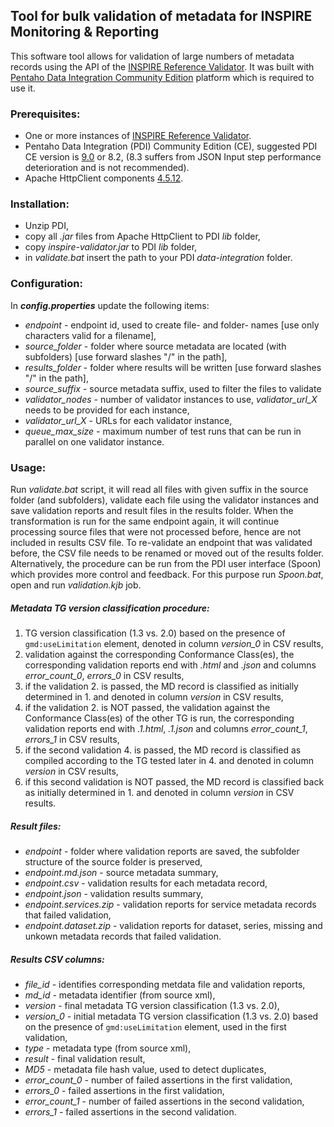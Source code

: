 ## Tool for bulk validation of metadata for INSPIRE Monitoring & Reporting
This software tool allows for validation of large numbers of metadata records using the API of the [INSPIRE Reference Validator](https://inspire.ec.europa.eu/validator/about/). It was built with [Pentaho Data Integration Community Edition](https://community.hitachivantara.com/s/article/data-integration-kettle) platform which is required to use it.

### Prerequisites:
- One or more instances of [INSPIRE Reference Validator](https://github.com/inspire-eu-validation/community/releases/latest).
- Pentaho Data Integration (PDI) Community Edition (CE), suggested PDI CE version is [9.0](https://sourceforge.net/projects/pentaho/files/Pentaho%209.0/client-tools/pdi-ce-9.0.0.0-423.zip/download) or 8.2, (8.3 suffers from JSON Input step performance deterioration and is not recommended).
- Apache HttpClient components [4.5.12](https://downloads.apache.org/httpcomponents/httpclient/binary/httpcomponents-client-4.5.12-bin.zip).

### Installation:
- Unzip PDI,
- copy all *.jar* files from Apache HttpClient to PDI *lib* folder,
- copy *inspire-validator.jar* to PDI *lib* folder,
- in *validate.bat* insert the path to your PDI *data-integration* folder.

### Configuration:
In ***config.properties*** update the following items:
- *endpoint* - endpoint id, used to create file- and folder- names [use only characters valid for a filename],
- *source_folder* - folder where source metadata are located (with subfolders) [use forward slashes "/" in the path],
- *results_folder* - folder where results will be written [use forward slashes "/" in the path],
- *source_suffix* - source metadata suffix, used to filter the files to validate
- *validator_nodes* - number of validator instances to use, *validator_url_X* needs to be provided for each instance,
- *validator_url_X* - URLs for each validator instance,
- *queue_max_size* - maximum number of test runs that can be run in parallel on one validator instance.

### Usage:
Run *validate.bat* script, it will read all files with given suffix in the source folder (and subfolders), validate each file using the validator instances and save validation reports and result files in the results folder.
When the transformation is run for the same endpoint again, it will continue processing source files that were not processed before, hence are not included in results CSV file. To re-validate an endpoint that was validated before, the CSV file needs to be renamed or moved out of the results folder.
Alternatively, the procedure can be run from the PDI user interface (Spoon) which provides more control and feedback. For this purpose run *Spoon.bat*, open and run *validation.kjb* job.

##### Metadata TG version classification procedure:
1. TG version classification (1.3 vs. 2.0) based on the presence of `gmd:useLimitation` element, denoted in column *version_0* in CSV results,
2. validation against the corresponding Conformance Class(es), the corresponding validation reports end with *.html* and *.json* and columns *error_count_0*, *errors_0* in CSV results,
3. if the validation 2. is passed, the MD record is classified as initially determined in 1. and denoted in column *version* in CSV results,
4. if the validation 2. is NOT passed, the validation against the Conformance Class(es) of the other TG is run, the corresponding validation reports end with *.1.html*, *.1.json* and columns *error_count_1*, *errors_1* in CSV results,
5. if the second validation 4. is passed, the MD record is classified as compiled according to the TG tested later in 4. and denoted in column *version* in CSV results,
6. if this second validation is NOT passed, the MD record is classified back as initially determined in 1. and denoted in column *version* in CSV results.

##### Result files:
- *endpoint* - folder where validation reports are saved, the subfolder structure of the source folder is preserved,
- *endpoint.md.json* - source metadata summary,
- *endpoint.csv* - validation results for each metadata record,
- *endpoint.json* - validation results summary,
- *endpoint.services.zip* - validation reports for service metadata records that failed validation,
- *endpoint.dataset.zip* - validation reports for dataset, series, missing and unkown metadata records that failed validation.

##### Results CSV columns:
- *file_id* - identifies corresponding metdata file and validation reports,
- *md_id* - metadata identifier (from source xml),
- *version* - final metadata TG version classification (1.3 vs. 2.0),
- *version_0* - initial metadata TG version classification (1.3 vs. 2.0) based on the presence of `gmd:useLimitation` element, used in the first validation,
- *type* - metadata type (from source xml),
- *result* - final validation result,
- *MD5* - metadata file hash value, used to detect duplicates,
- *error_count_0* - number of failed assertions in the first validation,
- *errors_0* - failed assertions in the first validation,
- *error_count_1* - number of failed assertions in the second validation,
- *errors_1* - failed assertions in the second validation.
